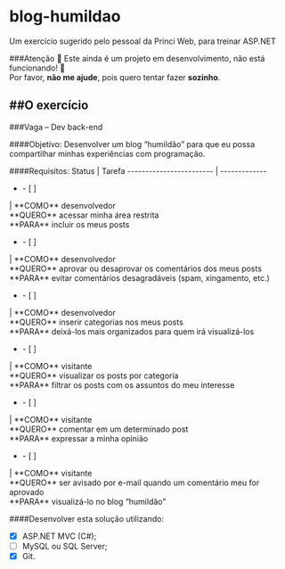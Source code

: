 # blog-humildao
Um exercício sugerido pelo pessoal da Princi Web, para treinar ASP.NET

###Atenção
:construction: Este ainda é um projeto em desenvolvimento, não está funcionando! :construction:<br/>
Por favor, **não me ajude**, pois quero tentar fazer **sozinho**.

##O exercício
------------------------------------------------------------------------------------------

###Vaga – Dev back-end

####Objetivo:
Desenvolver um blog “humildão” para que eu possa compartilhar minhas experiências com programação.

####Requisitos:
Status                   | Tarefa
------------------------ | -------------
<ul><li>- [ ] </li></ul> | **COMO** desenvolvedor<br/>**QUERO** acessar minha área restrita<br/>**PARA** incluir os meus posts
<ul><li>- [ ] </li></ul> | **COMO** desenvolvedor<br/>**QUERO** aprovar ou desaprovar os comentários dos meus posts<br/>**PARA** evitar comentários desagradáveis (spam, xingamento, etc.)
<ul><li>- [ ] </li></ul> | **COMO** desenvolvedor<br/>**QUERO** inserir categorias nos meus posts<br/>**PARA** deixá-los mais organizados para quem irá visualizá-los
<ul><li>- [ ] </li></ul> | **COMO** visitante<br/>**QUERO** visualizar os posts por categoria<br/>**PARA** filtrar os posts com os assuntos do meu interesse
<ul><li>- [ ] </li></ul> | **COMO** visitante<br/>**QUERO** comentar em um determinado post<br/>**PARA** expressar a minha opinião
<ul><li>- [ ] </li></ul> | **COMO** visitante<br/>**QUERO** ser avisado por e-mail quando um comentário meu for aprovado<br/>**PARA** visualizá-lo no blog “humildão”


####Desenvolver esta solução utilizando:
- [X] ASP.NET MVC (C#);
- [ ] MySQL ou SQL Server;
- [x] Git.
